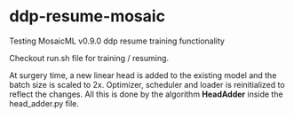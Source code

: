 # ddp-resume-mosaic
Testing MosaicML v0.9.0 ddp resume training functionality

Checkout run.sh file for training / resuming.

At surgery time, a new linear head is added to the existing model and the batch size is scaled to 2x. Optimizer, scheduler and loader is reinitialized to reflect the changes. 
All this is done by the algorithm **HeadAdder** inside the head_adder.py file.
